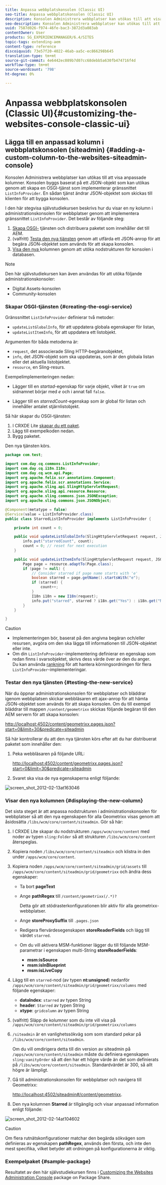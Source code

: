```yaml
---
title: Anpassa webbplatskonsolen (Classic UI)
seo-title: Anpassa webbplatskonsolen (Classic UI)
description: Konsolen Administrera webbplatser kan utökas till att visa anpassade kolumner
seo-description: Konsolen Administrera webbplatser kan utökas till att visa anpassade kolumner
uuid: 7587d026-f974-46fe-bac3-3872d3a083ab
contentOwner: User
products: SG_EXPERIENCEMANAGER/6.4/SITES
topic-tags: extending-aem
content-type: reference
discoiquuid: 73e57f20-4022-46ab-aa5c-ec866298b645
translation-type: tm+mt
source-git-commit: 4e6442ec089b7d07cc68debb5a630fb474716f4d
workflow-type: tm+mt
source-wordcount: '798'
ht-degree: 0%

---
```



# Anpassa webbplatskonsolen (Classic UI){#customizing-the-websites-console-classic-ui}

## Lägga till en anpassad kolumn i webbplatskonsolen (siteadmin) {#adding-a-custom-column-to-the-websites-siteadmin-console}

Konsolen Administrera webbplatser kan utökas till att visa anpassade kolumner. Konsolen byggs baserat på ett JSON-objekt som kan utökas genom att skapa en OSGI-tjänst som implementerar gränssnittet `ListInfoProvider`. En sådan tjänst ändrar JSON-objektet som skickas till klienten för att bygga konsolen.

I den här stegvisa självstudiekursen beskrivs hur du visar en ny kolumn i administrationskonsolen för webbplatser genom att implementera gränssnittet `ListInfoProvider`. Det består av följande steg:

1. [Skapa OSGI-](#creating-the-osgi-service) tjänsten och distribuera paketet som innehåller det till AEM.
1. (valfritt) [Testa den nya tjänsten](#testing-the-new-service) genom att utfärda ett JSON-anrop för att begära JSON-objektet som används för att skapa konsolen.
1. [Visa den nya ](#displaying-the-new-column) kolumnen genom att utöka nodstrukturen för konsolen i databasen.

>[!NOTE]
>
>Den här självstudiekursen kan även användas för att utöka följande administrationskonsoler:
>
>* Digital Assets-konsolen
>* Community-konsolen

>



### Skapar OSGI-tjänsten {#creating-the-osgi-service}

Gränssnittet `ListInfoProvider` definierar två metoder:

* `updateListGlobalInfo`, för att uppdatera globala egenskaper för listan,
* `updateListItemInfo`, för att uppdatera ett listobjekt.

Argumenten för båda metoderna är:

* `request`, det associerade Sling HTTP-begäranobjektet,
* `info`, det JSON-objekt som ska uppdateras, som är den globala listan eller det aktuella listobjektet.
* `resource`, en Sling-resurs.

Exempelimplementeringen nedan:

* Lägger till en *startad*-egenskap för varje objekt, vilket är `true` om sidnamnet börjar med *e* och i annat fall `false`.

* Lägger till en *starredCount*-egenskap som är global för listan och innehåller antalet stjärnlistobjekt.

Så här skapar du OSGI-tjänsten:

1. I CRXDE Lite [skapar du ett paket](/help/sites-developing/developing-with-crxde-lite.md#managing-a-bundle).
1. Lägg till exempelkoden nedan.
1. Bygg paketet.

Den nya tjänsten körs.

```java
package com.test;

import com.day.cq.commons.ListInfoProvider;
import com.day.cq.i18n.I18n;
import com.day.cq.wcm.api.Page;
import org.apache.felix.scr.annotations.Component;
import org.apache.felix.scr.annotations.Service;
import org.apache.sling.api.SlingHttpServletRequest;
import org.apache.sling.api.resource.Resource;
import org.apache.sling.commons.json.JSONException;
import org.apache.sling.commons.json.JSONObject;

@Component(metatype = false)
@Service(value = ListInfoProvider.class)
public class StarredListInfoProvider implements ListInfoProvider {

    private int count = 0;

    public void updateListGlobalInfo(SlingHttpServletRequest request, JSONObject info, Resource resource) throws JSONException {
        info.put("starredCount", count);
        count = 0; // reset for next execution
    }

    public void updateListItemInfo(SlingHttpServletRequest request, JSONObject info, Resource resource) throws JSONException {
        Page page = resource.adaptTo(Page.class);
        if (page != null) {
            // Consider starred if page name starts with 'e'
            boolean starred = page.getName().startsWith("e");
            if (starred) {
                count++;
            }
            I18n i18n = new I18n(request);
            info.put("starred", starred ? i18n.get("Yes") : i18n.get("No"));
        }
    }

}
```

>[!CAUTION]
>
>* Implementeringen bör, baserat på den angivna begäran och/eller resursen, avgöra om den ska lägga till informationen till JSON-objektet eller inte.
>* Om din `ListInfoProvider`-implementering definierar en egenskap som redan finns i svarsobjektet, skrivs dess värde över av den du anger.\
   >  Du kan använda [rankning](https://www.osgi.org/javadoc/r2/org/osgi/framework/Constants.html#SERVICE_RANKING) för att hantera körningsordningen för flera `ListInfoProvider`-implementeringar.

>



### Testar den nya tjänsten {#testing-the-new-service}

När du öppnar administrationskonsolen för webbplatser och bläddrar igenom webbplatsen skickar webbläsaren ett ajax-anrop för att hämta JSON-objektet som används för att skapa konsolen. Om du till exempel bläddrar till mappen `/content/geometrixx` skickas följande begäran till den AEM servern för att skapa konsolen:

[http://localhost:4502/content/geometrixx.pages.json?start=0&amp;limit=30&amp;predicate=siteadmin](http://localhost:4502/content/geometrixx.pages.json?start=0&amp;limit=30&amp;predicate=siteadmin)

Så här kontrollerar du att den nya tjänsten körs efter att du har distribuerat paketet som innehåller den:

1. Peka webbläsaren på följande URL:

   [http://localhost:4502/content/geometrixx.pages.json?start=0&amp;limit=30&amp;predicate=siteadmin](http://localhost:4502/content/geometrixx.pages.json?start=0&amp;limit=30&amp;predicate=siteadmin)

1. Svaret ska visa de nya egenskaperna enligt följande:

![screen_shot_2012-02-13at163046](assets/screen_shot_2012-02-13at163046.png)

### Visar den nya kolumnen {#displaying-the-new-column}

Det sista steget är att anpassa nodstrukturen i administrationskonsolen för webbplatser så att den nya egenskapen för alla Geometrixx visas genom att åsidosätta `/libs/wcm/core/content/siteadmin`. Gör så här:

1. I CRXDE Lite skapar du nodstrukturen `/apps/wcm/core/content` med noder av typen `sling:Folder` så att strukturen `/libs/wcm/core/content` återspeglas.

1. Kopiera noden `/libs/wcm/core/content/siteadmin` och klistra in den under `/apps/wcm/core/content`.

1. Kopiera noden `/apps/wcm/core/content/siteadmin/grid/assets` till `/apps/wcm/core/content/siteadmin/grid/geometrixx` och ändra dess egenskaper:

   * Ta bort **pageText**
   * Ange **pathRegex** till `/content/geometrixx(/.*)?`

      Detta gör att stödrasterkonfigurationen blir aktiv för alla geometrixx-webbplatser.

   * Ange **storeProxySuffix** till `.pages.json`
   * Redigera flervärdesegenskapen **storeReaderFields** och lägg till värdet `starred`.
   * Om du vill aktivera MSM-funktioner lägger du till följande MSM-parametrar i egenskapen multi-String **storeReaderFields**:

      * **msm:isSource**
      * **msm:isInBlueprint**
      * **msm:isLiveCopy**

1. Lägg till en `starred`-nod (av typen **nt:unsigned**) nedanför `/apps/wcm/core/content/siteadmin/grid/geometrixx/columns` med följande egenskaper:

   * **dataIndex**:  `starred` av typen String
   * **header**:  `Starred` av typen String
   * **xtype**:  `gridcolumn` av typen String

1. (valfritt) Släpp de kolumner som du inte vill visa på `/apps/wcm/core/content/siteadmin/grid/geometrixx/columns`

1. `/siteadmin` är en vanlighetssökväg som som standard pekar på  `/libs/wcm/core/content/siteadmin`.

   Om du vill omdirigera detta till din version av siteadmin på `/apps/wcm/core/content/siteadmin` måste du definiera egenskapen `sling:vanityOrder` så att den har ett högre värde än det som definierats på `/libs/wcm/core/content/siteadmin`. Standardvärdet är 300, så allt högre är lämpligt.

1. Gå till administrationskonsolen för webbplatser och navigera till Geometrixx:

   [http://localhost:4502/siteadmin#/content/geometrixx](http://localhost:4502/siteadmin#/content/geometrixx).

1. Den nya kolumnen **Starred** är tillgänglig och visar anpassad information enligt följande:

![screen_shot_2012-02-14at104602](assets/screen_shot_2012-02-14at104602.png)

>[!CAUTION]
>
>Om flera rutnätskonfigurationer matchar den begärda sökvägen som definieras av egenskapen **pathRegex**, används den första, och inte den mest specifika, vilket betyder att ordningen på konfigurationerna är viktig.

### Exempelpaket {#sample-package}

Resultatet av den här självstudiekursen finns i [Customizing the Websites Administration Console](http://localhost:4502/crx/packageshare/index.html/content/marketplace/marketplaceProxy.html?packagePath=/content/companies/public/adobe/packages/helper/customizing-siteadmin) package on Package Share.
